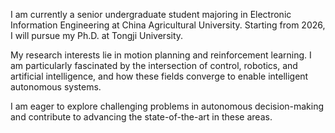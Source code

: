I am currently a senior undergraduate student majoring in Electronic Information Engineering at China Agricultural University. Starting from 2026, I will pursue my Ph.D. at Tongji University.

My research interests lie in motion planning and reinforcement learning. I am particularly fascinated by the intersection of control, robotics, and artificial intelligence, and how these fields converge to enable intelligent autonomous systems.

I am eager to explore challenging problems in autonomous decision-making and contribute to advancing the state-of-the-art in these areas.
